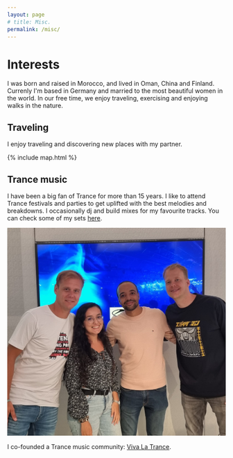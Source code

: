 ```yaml
---
layout: page
# title: Misc.
permalink: /misc/
---
```


# Interests 

I was born and raised in Morocco, and lived in Oman, China and Finland. Currenly I'm based in Germany and married to the most beautiful women in the world. In our free time, we enjoy traveling, exercising and enjoying walks in the nature.

## Traveling 

I enjoy traveling and discovering new places with my partner.

{% include map.html %}


## Trance music

I have been a big fan of Trance for more than 15 years. I like to attend Trance festivals and parties to get uplifted with the best melodies and breakdowns.
I occasionally dj and build mixes for my favourite tracks. You can check some of my sets [here](https://soundcloud.com/vivalatrancemusic/sets/viva-la-trance-presents-1).

![png](/img/misc/asot.jpg)

I co-founded a Trance music community: [Viva La Trance](https://www.facebook.com/vivalatrancemusic).